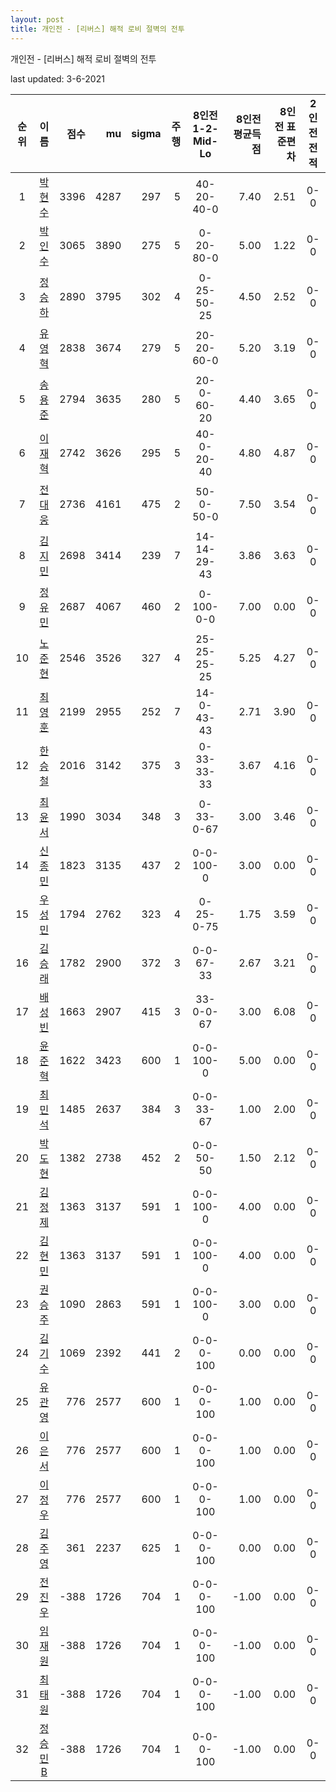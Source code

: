 ```yaml
---
layout: post
title: 개인전 - [리버스] 해적 로비 절벽의 전투
---
```



개인전 - [리버스] 해적 로비 절벽의 전투


last updated: 3-6-2021

| 순위 | 이름 | 점수 | mu | sigma | 주행 | 8인전 1-2-Mid-Lo | 8인전 평균득점 | 8인전 표준편차 | 2인전 전적 |
|:---:|:---:|---:|---:|---:|---:|:---:|---:|---:|:---:|
| 1 | [박현수](../bakhyeonsu) | 3396 | 4287 | 297 | 5 | 40-20-40-0 | 7.40 | 2.51 | 0-0 |
| 2 | [박인수](../bakinsu) | 3065 | 3890 | 275 | 5 | 0-20-80-0 | 5.00 | 1.22 | 0-0 |
| 3 | [정승하](../jeongseungha) | 2890 | 3795 | 302 | 4 | 0-25-50-25 | 4.50 | 2.52 | 0-0 |
| 4 | [유영혁](../yuyeonghyeok) | 2838 | 3674 | 279 | 5 | 20-20-60-0 | 5.20 | 3.19 | 0-0 |
| 5 | [송용준](../songyongjun) | 2794 | 3635 | 280 | 5 | 20-0-60-20 | 4.40 | 3.65 | 0-0 |
| 6 | [이재혁](../ijaehyeok) | 2742 | 3626 | 295 | 5 | 40-0-20-40 | 4.80 | 4.87 | 0-0 |
| 7 | [전대웅](../jeondaewoong) | 2736 | 4161 | 475 | 2 | 50-0-50-0 | 7.50 | 3.54 | 0-0 |
| 8 | [김지민](../gimjimin) | 2698 | 3414 | 239 | 7 | 14-14-29-43 | 3.86 | 3.63 | 0-0 |
| 9 | [정유민](../jeongyumin) | 2687 | 4067 | 460 | 2 | 0-100-0-0 | 7.00 | 0.00 | 0-0 |
| 10 | [노준현](../nojunhyeon) | 2546 | 3526 | 327 | 4 | 25-25-25-25 | 5.25 | 4.27 | 0-0 |
| 11 | [최영훈](../choiyeonghun) | 2199 | 2955 | 252 | 7 | 14-0-43-43 | 2.71 | 3.90 | 0-0 |
| 12 | [한승철](../hanseungcheol) | 2016 | 3142 | 375 | 3 | 0-33-33-33 | 3.67 | 4.16 | 0-0 |
| 13 | [최윤서](../choiyunseo) | 1990 | 3034 | 348 | 3 | 0-33-0-67 | 3.00 | 3.46 | 0-0 |
| 14 | [신종민](../shinjongmin) | 1823 | 3135 | 437 | 2 | 0-0-100-0 | 3.00 | 0.00 | 0-0 |
| 15 | [우성민](../useongmin) | 1794 | 2762 | 323 | 4 | 0-25-0-75 | 1.75 | 3.59 | 0-0 |
| 16 | [김승래](../gimseungrae) | 1782 | 2900 | 372 | 3 | 0-0-67-33 | 2.67 | 3.21 | 0-0 |
| 17 | [배성빈](../baeseongbin) | 1663 | 2907 | 415 | 3 | 33-0-0-67 | 3.00 | 6.08 | 0-0 |
| 18 | [윤준혁](../yunjunhyeok) | 1622 | 3423 | 600 | 1 | 0-0-100-0 | 5.00 | 0.00 | 0-0 |
| 19 | [최민석](../choiminseok) | 1485 | 2637 | 384 | 3 | 0-0-33-67 | 1.00 | 2.00 | 0-0 |
| 20 | [박도현](../bakdohyeon) | 1382 | 2738 | 452 | 2 | 0-0-50-50 | 1.50 | 2.12 | 0-0 |
| 21 | [김정제](../gimjeongje) | 1363 | 3137 | 591 | 1 | 0-0-100-0 | 4.00 | 0.00 | 0-0 |
| 22 | [김현민](../gimhyunmin) | 1363 | 3137 | 591 | 1 | 0-0-100-0 | 4.00 | 0.00 | 0-0 |
| 23 | [권승주](../glamint) | 1090 | 2863 | 591 | 1 | 0-0-100-0 | 3.00 | 0.00 | 0-0 |
| 24 | [김기수](../gimgisu) | 1069 | 2392 | 441 | 2 | 0-0-0-100 | 0.00 | 0.00 | 0-0 |
| 25 | [유관영](../yugwanyeong) | 776 | 2577 | 600 | 1 | 0-0-0-100 | 1.00 | 0.00 | 0-0 |
| 26 | [이은서](../ieunseo) | 776 | 2577 | 600 | 1 | 0-0-0-100 | 1.00 | 0.00 | 0-0 |
| 27 | [이정우](../ijeongu) | 776 | 2577 | 600 | 1 | 0-0-0-100 | 1.00 | 0.00 | 0-0 |
| 28 | [김주영](../gimjuyeong) | 361 | 2237 | 625 | 1 | 0-0-0-100 | 0.00 | 0.00 | 0-0 |
| 29 | [전진우](../jeonjinwoo) | -388 | 1726 | 704 | 1 | 0-0-0-100 | -1.00 | 0.00 | 0-0 |
| 30 | [임재원](../imjaewon) | -388 | 1726 | 704 | 1 | 0-0-0-100 | -1.00 | 0.00 | 0-0 |
| 31 | [최태원](../choitaiwon) | -388 | 1726 | 704 | 1 | 0-0-0-100 | -1.00 | 0.00 | 0-0 |
| 32 | [정승민B](../jeongseungminb) | -388 | 1726 | 704 | 1 | 0-0-0-100 | -1.00 | 0.00 | 0-0 |
